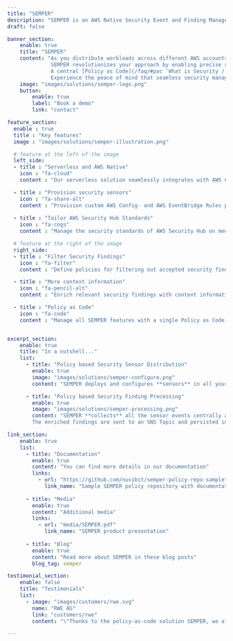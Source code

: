 ```yaml
---
title: "SEMPER"
description: "SEMPER is an AWS Native Security Event and Finding Management solution that allows you to manage your security sensors at a very granular level in a consistent and auditable way and to automatically filter accepted security findings."
draft: false

banner_section:
    enable: true
    title: "SEMPER"
    content: "As you distribute workloads across different AWS accounts and regions, maintaining security compliance and monitoring security events in real time can be daunting. 
              SEMPER revolutionizes your approach by enabling precise security sensor management, ensuring consistency, and automating the processing of security findings.
              A central [Policy as Code](/faq/#pac 'What is Security / Policy as Code?') repository simplifies and streamlines the entire process, giving you complete control over your AWS security landscape.<br><br>
              Experience the peace of mind that seamless security management with SEMPER provides."
    image: "images/solutions/semper-logo.png"
    button:
        enable: true
        label: "Book a demo"
        link: "contact"

feature_section:
  enable : true
  title : "Key features"
  image : "images/solutions/semper-illustration.png"

  # feature at the left of the image
  left_side:
  - title : "Serverless and AWS Native"
    icon : "fa-cloud"
    content : "Our serverless solution seamlessly integrates with AWS Config, AWS CloudTrail, AWS Security Hub and Amazon GuardDuty."

  - title : "Provision security sensors"
    icon : "fa-share-alt"
    content : "Provision custom AWS Config- and AWS EventBridge Rules precisely in all your required accounts."
    
  - title : "Tailor AWS Security Hub Standards"
    icon : "fa-cogs"
    content : "Manage the security standards of AWS Security Hub on member-account level."

  # feature at the right of the image
  right_side:
  - title : "Filter Security Findings"
    icon : "fa-filter"
    content : "Define policies for filtering out accepted security findings and automated reflection to AWS Security Hub and Amazon GuardDuty."

  - title : "More context information"
    icon : "fa-pencil-alt"
    content : "Enrich relevant security findings with context information like account tags for better post processing."

  - title : "Policy as Code"
    icon : "fa-code"
    content : "Manage all SEMPER features with a single Policy as Code repository."


excerpt_section:
    enable: true
    title: "In a nutshell..."
    list:
      - title: "Policy based Security Sensor Distribution"
        enable: true
        image: "images/solutions/semper-configure.png"
        content: "SEMPER deploys and configures **sensors** in all your AWS Accounts based on predefined policy sets that you can customize and extend. The sensors are built on the cloud native services AWS Security Hub, AWS CloudTrail, AWS Config and Amazon GuardDuty. We continuously extend and optimize the policy sets to meet **security best practices and compliance standards**."

      - title: "Policy based Security Finding Processing"
        enable: true
        image: "images/solutions/semper-processing.png"
        content: "SEMPER **collects** all the sensor events centrally and **enriches** them with important metadata like source account tags, context from AWS Organizations and policy based infos. Furthermore, SEMPER is capable of **suppressing and filtering** false positives based on your predefined rules.
        The enriched findings are sent to an SNS Topic and persisted in a CloudWatch Logs stream. From there you can either **pass** them for further analysis to a third party tool of your choice (Splunk, Logstash, AWS QuickSight, etc) or you can go a step further and implement [auto-remediation](/faq#autoremediation 'What is auto-remediation?') for certain findings."

link_section:
    enable: true
    list:
      - title: "Documentation"
        enable: true
        content: "You can find more details in our documentation"
        links:
          - url: "https://github.com/nuvibit/semper-policy-repo-sample"
            link_name: "Sample SEMPER policy repository with documentation"
      
      - title: "Media"
        enable: true
        content: "Additional media"
        links:
          - url: "media/SEMPER.pdf"
            link_name: "SEMPER product presentation"
      
      - title: "Blog"
        enable: true
        content: "Read more about SEMPER in these blog posts"
        blog_tag: semper

testimonial_section:
    enable: false
    title: "Testimonials"
    list:
      - image: "images/customers/rwe.svg"
        name: "RWE AG"
        link: "customers/rwe"
        content: "\"Thanks to the policy-as-code solution SEMPER, we always have the compliance of over 100 AWS accounts under control, making the work of the Security Operations Center much easier.\" Dr. Thomas Gigerl - Head of IT Security"

---
```

